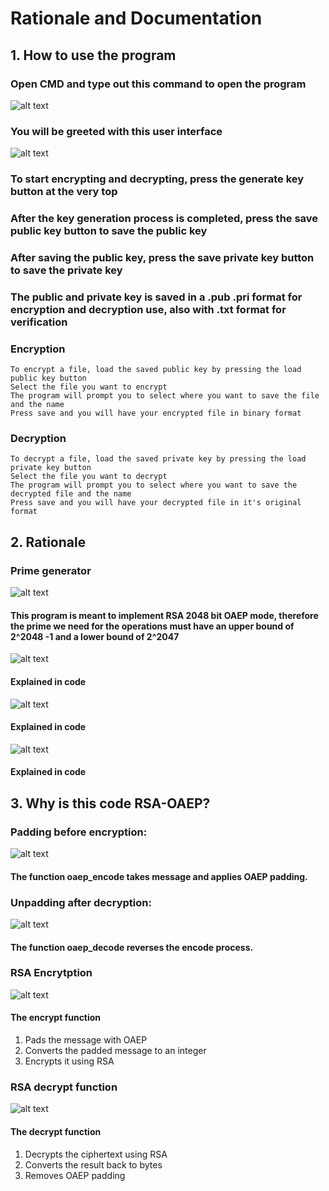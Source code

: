 # Rationale and Documentation

## 1. How to use the program
### Open CMD and type out this command to open the program
![alt text](image.png)
### You will be greeted with this user interface
![alt text](image-1.png)
### To start encrypting and decrypting, press the generate key button at the very top
### After the key generation process is completed, press the save public key button to save the public key
### After saving the public key, press the save private key button to save the private key
### The public and private key is saved in a .pub .pri format for encryption and decryption use, also with .txt format for verification
### Encryption
    To encrypt a file, load the saved public key by pressing the load public key button
    Select the file you want to encrypt
    The program will prompt you to select where you want to save the file and the name
    Press save and you will have your encrypted file in binary format
### Decryption
    To decrypt a file, load the saved private key by pressing the load private key button
    Select the file you want to decrypt
    The program will prompt you to select where you want to save the decrypted file and the name
    Press save and you will have your decrypted file in it's original format

## 2. Rationale
### Prime generator
![alt text](image-2.png)
#### This program is meant to implement RSA 2048 bit OAEP mode, therefore the prime we need for the operations must have an upper bound of 2^2048 -1 and a lower bound of 2^2047
![alt text](image-3.png)
#### Explained in code
![alt text](image-4.png)
#### Explained in code
![alt text](image-5.png)
#### Explained in code

## 3. Why is this code RSA-OAEP?
### Padding before encryption:
![alt text](image-6.png)
#### The function oaep_encode takes message and applies OAEP padding.
### Unpadding after decryption:
![alt text](image-7.png)
#### The function oaep_decode reverses the encode process.
### RSA Encrytption
![alt text](image-8.png)
#### The encrypt function
1. Pads the message with OAEP
2. Converts the padded message to an integer
3. Encrypts it using RSA
### RSA decrypt function
![alt text](image-9.png)
#### The decrypt function
1. Decrypts the ciphertext using RSA
2. Converts the result back to bytes
3. Removes OAEP padding